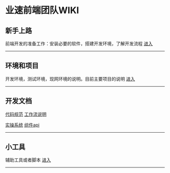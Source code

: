 
业速前端团队WIKI
=============================


新手上路
---------------
前端开发的准备工作：安装必要的软件，搭建开发环境，了解开发流程 [进入](page/getting-start.md)
- - -


环境和项目
---------------
开发环境，测试环境，现网环境的说明。目前主要项目的说明 [进入](page/environment.md)
- - -


开发文档
---------------

[代码规范](https://github.com/sivan/javascript-style-guide/blob/master/es5/README.md)	 [工作流说明](doc/work-flow.md) 

[实操系统](page/apo.md)	[组件api](page/component.md) 
- - -


小工具
---------------
辅助工具或者脚本 [进入](page/tools.md)
- - -